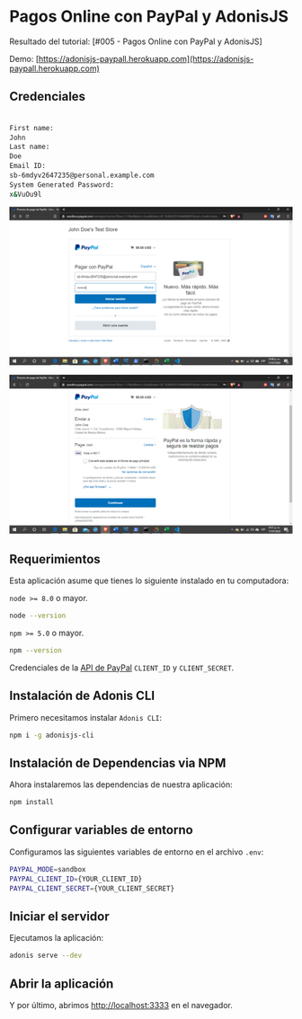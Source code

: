 # Pagos Online con PayPal y AdonisJS

Resultado del tutorial: [#005 - Pagos Online con PayPal y AdonisJS]

Demo: [https://adonisjs-paypall.herokuapp.com](https://adonisjs-paypall.herokuapp.com)
## Credenciales

```bash

First name:
John 
Last name: 
Doe 
Email ID: 
sb-6mdyv2647235@personal.example.com 
System Generated Password: 
x&VuOu9l 

```
![Login](https://github.com/spek13/metodo-pago-paypal/blob/master/public/paypallogin.png)

![Cobro](https://github.com/spek13/metodo-pago-paypal/blob/master/public/paypalcobro.png)



## Requerimientos

Esta aplicación asume que tienes lo siguiente instalado en tu computadora:

`node >= 8.0` o mayor.

```bash
node --version
```

`npm >= 5.0` o mayor.

```bash
npm --version
```

Credenciales de la [API de PayPal](https://developer.paypal.com/) `CLIENT_ID` y `CLIENT_SECRET`.

## Instalación de Adonis CLI

Primero necesitamos instalar `Adonis CLI`:

```bash
npm i -g adonisjs-cli
```

## Instalación de Dependencias via NPM

Ahora instalaremos las dependencias de nuestra aplicación:

```bash
npm install
```

## Configurar variables de entorno

Configuramos las siguientes variables de entorno en el archivo `.env`:

```bash
PAYPAL_MODE=sandbox
PAYPAL_CLIENT_ID={YOUR_CLIENT_ID}
PAYPAL_CLIENT_SECRET={YOUR_CLIENT_SECRET}
```

## Iniciar el servidor
Ejecutamos la aplicación:

```bash
adonis serve --dev
```

## Abrir la aplicación
Y por último, abrimos [http://localhost:3333](http://localhost:3333) en el navegador.